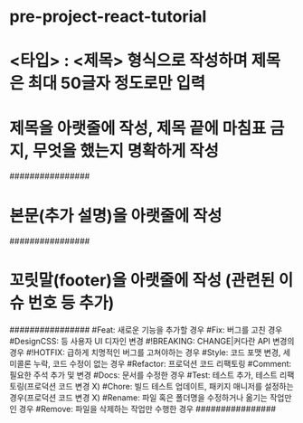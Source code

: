 # pre-project-react-tutorial

# <타입> : <제목> 형식으로 작성하며 제목은 최대 50글자 정도로만 입력
# 제목을 아랫줄에 작성, 제목 끝에 마침표 금지, 무엇을 했는지 명확하게 작성

################
# 본문(추가 설명)을 아랫줄에 작성

################
# 꼬릿말(footer)을 아랫줄에 작성 (관련된 이슈 번호 등 추가)

################
#Feat: 새로운 기능을 추가할 경우
#Fix: 버그를 고친 경우
#DesignCSS: 등 사용자 UI 디자인 변경
#!BREAKING: CHANGE|커다란 API 변경의 경우
#!HOTFIX: 급하게 치명적인 버그를 고쳐야하는 경우
#Style: 코드 포맷 변경, 세미콜론 누락, 코드 수정이 없는 경우
#Refactor: 프로덕션 코드 리팩토링
#Comment: 필요한 주석 추가 및 변경
#Docs: 문서를 수정한 경우
#Test: 테스트 추가, 테스트 리팩토링(프로덕션 코드 변경 X)
#Chore: 빌드 테스트 업데이트, 패키지 매니저를 설정하는 경우(프로덕션 코드 변경 X)
#Rename: 파일 혹은 폴더명을 수정하거나 옮기는 작업만인 경우
#Remove: 파일을 삭제하는 작업만 수행한 경우
################

